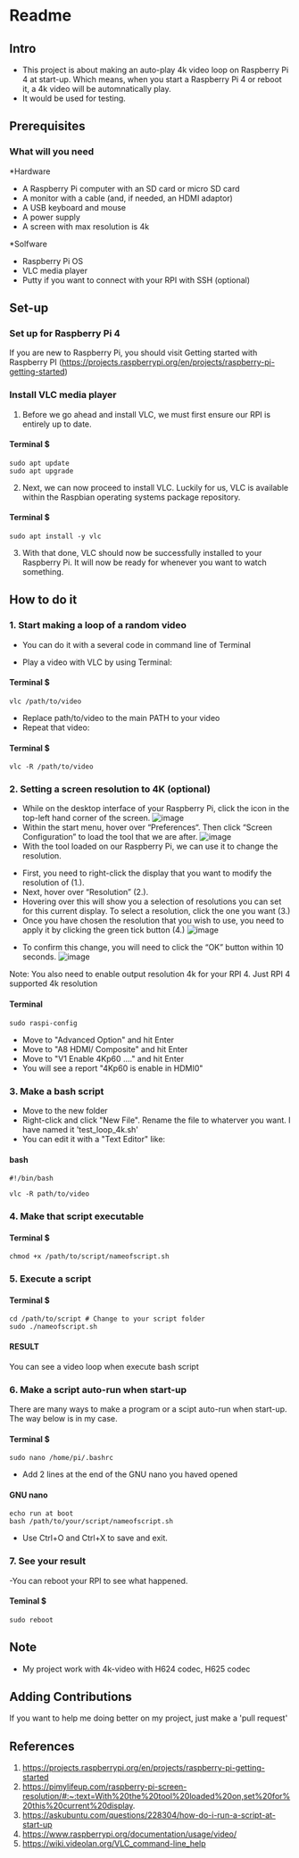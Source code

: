 # Readme

## Intro
- This project is about making an auto-play 4k video loop on Raspberry Pi 4 at start-up. Which means, when you start a Raspberry Pi 4 or reboot it, a 4k video will be automnatically play. 
- It would be used for testing.

## Prerequisites
### What will you need
*Hardware
- A Raspberry Pi computer with an SD card or micro SD card
- A monitor with a cable (and, if needed, an HDMI adaptor)
- A USB keyboard and mouse
- A power supply
- A screen with max resolution is 4k

*Solfware
- Raspberry Pi OS
- VLC media player
- Putty if you want to connect with your RPI with SSH (optional)

## Set-up 
### Set up for Raspberry Pi 4
If you are new to Raspberry Pi, you should visit Getting started with Raspberry PI (https://projects.raspberrypi.org/en/projects/raspberry-pi-getting-started)

### Install VLC media player
1. Before we go ahead and install VLC, we must first ensure our RPI is entirely up to date.
#### Terminal $
    sudo apt update
    sudo apt upgrade
2. Next, we can now proceed to install VLC. Luckily for us, VLC is available within the Raspbian operating systems package repository.
#### Terminal $
    sudo apt install -y vlc
3. With that done, VLC should now be successfully installed to your Raspberry Pi. It will now be ready for whenever you want to watch something.

## How to do it
### 1. Start making a loop of a random video
* You can do it with a several code in command line of Terminal
- Play a video with VLC by using Terminal:
#### Terminal $
    vlc /path/to/video
- Replace path/to/video to the main PATH to your video
- Repeat that video:
#### Terminal $
    vlc -R /path/to/video

### 2. Setting a screen resolution to 4K (optional)
- While on the desktop interface of your Raspberry Pi, click the icon in the top-left hand corner of the screen.
![image](https://user-images.githubusercontent.com/80090701/110094503-7aafab00-7dce-11eb-8101-1196eb4c0451.png)
- Within the start menu, hover over “Preferences“. Then click “Screen Configuration” to load the tool that we are after.
![image](https://user-images.githubusercontent.com/80090701/110094582-9024d500-7dce-11eb-9a05-bba2ce12e4b8.png)
- With the tool loaded on our Raspberry  Pi, we can use it to change the resolution.
* First, you need to right-click the display that you want to modify the resolution of (1.).
* Next, hover over “Resolution” (2.).
* Hovering over this will show you a selection of resolutions you can set for this current display. To select a resolution, click the one you want (3.)
* Once you have chosen the resolution that you wish to use, you need to apply it by clicking the green tick button (4.)
![image](https://user-images.githubusercontent.com/80090701/110094759-c19da080-7dce-11eb-9a33-dcc594975726.png)
- To confirm this change, you will need to click the “OK” button within 10 seconds.
![image](https://user-images.githubusercontent.com/80090701/110094821-d4b07080-7dce-11eb-9a85-078ed0961175.png)

Note: You also need to enable output resolution 4k for your RPI 4. Just RPI 4 supported 4k resolution
#### Terminal 
    sudo raspi-config
- Move to "Advanced Option" and hit Enter
- Move to "A8 HDMI/ Composite" and hit Enter
- Move to "V1 Enable 4Kp60 ...." and hit Enter
- You will see a report "4Kp60 is enable in HDMI0"

### 3. Make a bash script
- Move to the new folder
- Right-click and click "New File". Rename the file to whaterver you want. I have named it 'test_loop_4k.sh'
- You can edit it with a "Text Editor" like:
#### bash
    #!/bin/bash
    
    vlc -R path/to/video
    
### 4. Make that script executable
#### Terminal $
    chmod +x /path/to/script/nameofscript.sh

### 5. Execute a script
#### Terminal $
    cd /path/to/script # Change to your script folder
    sudo ./nameofscript.sh

#### RESULT 
You can see a video loop when execute bash script

### 6. Make a script auto-run when start-up
There are many ways to make a program or a scipt auto-run when start-up.
The way below is in my case.
#### Terminal $
    sudo nano /home/pi/.bashrc
- Add 2 lines at the end of the GNU nano you haved opened
#### GNU nano
    echo run at boot
    bash /path/to/your/script/nameofscript.sh
- Use Ctrl+O and Ctrl+X to save and exit.

### 7. See your result
-You can reboot your RPI to see what happened.
#### Teminal $
    sudo reboot

## Note
- My project work with 4k-video with H624 codec, H625 codec

## Adding Contributions
If you want to help me doing better on my project, just make a 'pull request'

## References
1. https://projects.raspberrypi.org/en/projects/raspberry-pi-getting-started
2. https://pimylifeup.com/raspberry-pi-screen-resolution/#:~:text=With%20the%20tool%20loaded%20on,set%20for%20this%20current%20display.
3. https://askubuntu.com/questions/228304/how-do-i-run-a-script-at-start-up
4. https://www.raspberrypi.org/documentation/usage/video/
5. https://wiki.videolan.org/VLC_command-line_help
